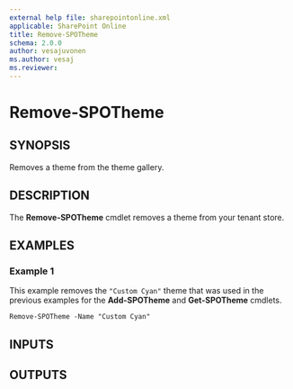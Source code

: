 ```yaml
---
external help file: sharepointonline.xml
applicable: SharePoint Online
title: Remove-SPOTheme
schema: 2.0.0
author: vesajuvonen
ms.author: vesaj
ms.reviewer:
---
```


# Remove-SPOTheme

## SYNOPSIS

Removes a theme from the theme gallery.

## DESCRIPTION

The **Remove-SPOTheme** cmdlet removes a theme from your tenant store. 

## EXAMPLES

### Example 1

This example removes the `"Custom Cyan"` theme that was used in the previous examples for the **Add-SPOTheme** and **Get-SPOTheme** cmdlets.

```
Remove-SPOTheme -Name "Custom Cyan"
```

## INPUTS

## OUTPUTS

